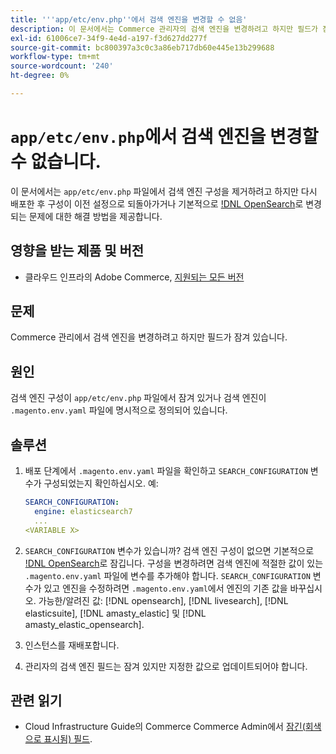 ```yaml
---
title: '''app/etc/env.php''에서 검색 엔진을 변경할 수 없음'
description: 이 문서에서는 Commerce 관리자의 검색 엔진을 변경하려고 하지만 필드가 잠겨 있는 문제에 대한 해결 방법을 제공합니다.
exl-id: 61006ce7-34f9-4e4d-a197-f3d627dd277f
source-git-commit: bc800397a3c0c3a86eb717db60e445e13b299688
workflow-type: tm+mt
source-wordcount: '240'
ht-degree: 0%

---
```


# `app/etc/env.php`에서 검색 엔진을 변경할 수 없습니다.

이 문서에서는 `app/etc/env.php` 파일에서 검색 엔진 구성을 제거하려고 하지만 다시 배포한 후 구성이 이전 설정으로 되돌아가거나 기본적으로 [!DNL OpenSearch](으)로 변경되는 문제에 대한 해결 방법을 제공합니다.

## 영향을 받는 제품 및 버전

* 클라우드 인프라의 Adobe Commerce, [지원되는 모든 버전](https://magento.com/sites/default/files/magento-software-lifecycle-policy.pdf)

## 문제

Commerce 관리에서 검색 엔진을 변경하려고 하지만 필드가 잠겨 있습니다.

## 원인

검색 엔진 구성이 `app/etc/env.php` 파일에서 잠겨 있거나 검색 엔진이 `.magento.env.yaml` 파일에 명시적으로 정의되어 있습니다.

## 솔루션

1. 배포 단계에서 `.magento.env.yaml` 파일을 확인하고 `SEARCH_CONFIGURATION` 변수가 구성되었는지 확인하십시오. 예:

   ```yaml
   SEARCH_CONFIGURATION:
     engine: elasticsearch7
     ...
   <VARIABLE X>
   ```

1. `SEARCH_CONFIGURATION` 변수가 있습니까? 검색 엔진 구성이 없으면 기본적으로 [!DNL OpenSearch](으)로 잠깁니다. 구성을 변경하려면 검색 엔진에 적절한 값이 있는 `.magento.env.yaml` 파일에 변수를 추가해야 합니다. `SEARCH_CONFIGURATION` 변수가 있고 엔진을 수정하려면 `.magento.env.yaml`에서 엔진의 기존 값을 바꾸십시오. 가능한/알려진 값: [!DNL opensearch], [!DNL livesearch], [!DNL elasticsuite], [!DNL amasty_elastic] 및 [!DNL amasty_elastic_opensearch].
1. 인스턴스를 재배포합니다.
1. 관리자의 검색 엔진 필드는 잠겨 있지만 지정한 값으로 업데이트되어야 합니다.

## 관련 읽기

* Cloud Infrastructure Guide의 Commerce Commerce Admin에서 [잠긴(회색으로 표시됨) 필드](/help/troubleshooting/miscellaneous/locked-fields-in-magento-admin.md).
